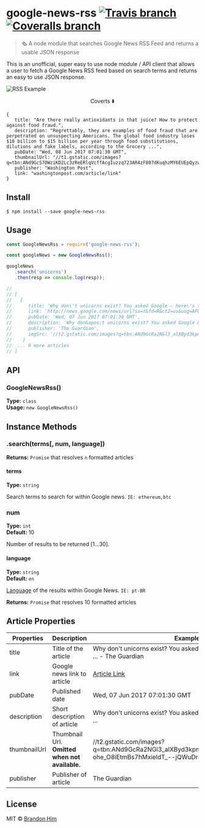 # google-news-rss [![Travis branch](https://img.shields.io/travis/brh55/google-news-rss/master.svg?style=flat-square)](https://travis-ci.org/brh55/google-news-rss) [![Coveralls branch](https://img.shields.io/coveralls/brh55/google-news-rss/master.svg?style=flat-square)](https://coveralls.io/github/brh55/google-news-rss)

> 🗞 A node module that searches Google News RSS Feed and returns a usable JSON response

This is an unofficial, super easy to use node module / API client that allows a user to fetch a Google News RSS feed based on search terms and returns an easy to use JSON response.


![RSS Example](https://user-images.githubusercontent.com/6020066/26994437-4399c680-4d2d-11e7-824b-6082aee7c2c8.png)

<p align="center">Coverts ⬇️</p>

```
{
   title: "Are there really antioxidants in that juice? How to protect against food fraud.",
   description: "Regrettably, they are examples of food fraud that are perpetrated on unsuspecting Americans. The global food industry loses $10 billion to $15 billion per year through food substitutions, dilutions and fake labels, according to the Grocery ...",
   pubDate: "Wed, 08 Jun 2017 07:01:30 GMT",
   thumbnailUrl: "//t1.gstatic.com/images?q=tbn:ANd9GcS7OWziKD2Lc3zReERlqVcffAcgIuzzq723AR4zF807dKuqhzMY6EUEpQyzwGzHXpE05gGtFHNC",
   publisher: "Washington Post",
   link: "washingtonpost.com/article/link"
}
```


## Install

```
$ npm install --save google-news-rss
```

## Usage

```js
const GoogleNewsRss = require('google-news-rss');

const googleNews = new GoogleNewsRss();

googleNews
   .search('unicorns')
   .then(resp => console.log(resp));

//
// [
//   {
//      title: 'Why don\'t unicorns exist? You asked Google – here\'s the answer ... - The Guardian',
//      link: 'http://news.google.com/news/url?sa=t&fd=R&ct2=us&usg=AFQjCNGNR4Qg8LGbjszT1yt2s2lMXvvufQ&clid=c3a7d30bb8a4878e06b80cf16b898331&cid=52779522121279&ei=VQU7WYjiFoLEhQHIs4HQCQ&url=https://www.theguardian.com/commentisfree/2017/jun/07/why-dont-unicorns-exist-google',
//      pubDate: 'Wed, 07 Jun 2017 07:01:30 GMT',
//      description: 'Why don&apos;t unicorns exist? You asked Google &#x2013; here&apos;s the answer ...',
//      publisher: 'The Guardian',
//      imgSrc: '//t2.gstatic.com/images?q=tbn:ANd9GcRa2NGl3_alXByd3kpnDDImMJFGeskk4Mf_AWZc-ohe_O8iEtmBs7hMxieldT_--jQWuDr4gQc'
//    }
//  ... 9 more articles
// ]
```


## API

### GoogleNewsRss()
**Type:** `class`<br>
**Usage:** `new GoogleNewsRss()`

## Instance Methods
### .search(terms[, num, language])
**Returns:** `Promise` that resolves `n` formatted articles

#### terms
**Type:** `string`<br>

Search terms to search for within Google news. `IE: ethereum,btc`

### num
**Type:** `int`<br>
**Default:** 10

Number of results to be returned [1...30].

#### language
**Type:** `string`<br>
**Default:** `en`

[Language](https://sites.google.com/site/tomihasa/google-language-codes#interfacelanguage) of the results within Google News. `IE: pt-BR`

**Returns:** `Promise` that resolves 10 formatted articles

## Article Properties
| Properties   | Description                  | Example                                                                                                                                                                                                                                                                             |
|--------------|------------------------------|-------------------------------------------------------------------------------------------------------------------------------------------------------------------------------------------------------------------------------------------------------------------------------------|
| title        | Title of the article         | Why don't unicorns exist? You asked Google – here's the answer ... - The Guardian                                                                                                                                                                                                  |
| link         | Google news link to article  | [Article Link](http://news.google.com/news/url?sa=t&fd=R&ct2=us&usg=AFQjCNGNR4Qg8LGbjszT1yt2s2lMXvvufQ&clid=c3a7d30bb8a4878e06b80cf16b898331&cid=52779522121279&ei=VQU7WYjiFoLEhQHIs4HQCQ&url=https://www.theguardian.com/commentisfree/2017/jun/07/why-dont-unicorns-exist-google) |
| pubDate      | Published date               | Wed, 07 Jun 2017 07:01:30 GMT                                                                                                                                                                                                                                                       |
| description  | Short description of article | Why don't unicorns exist? You asked Google - here's the answer ...                                                                                                                                                                                                                  |
| thumbnailUrl | Thumbnail Url. **Omitted when not available.**                | //t2.gstatic.com/images?q=tbn:ANd9GcRa2NGl3_alXByd3kpnDDImMJFGeskk4Mf_AWZc-ohe_O8iEtmBs7hMxieldT_--jQWuDr4gQc                                                                                                                                                                                                                                                                              |
| publisher    | Publisher of article         | The Guardian                                                                                                                                                                                                                                                                        |

## License

MIT © [Brandon Him](https://github.com/brh55/google-news-client)

